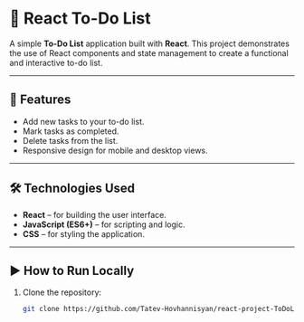 # 📝 React To-Do List

A simple **To-Do List** application built with **React**. This project demonstrates the use of React components and state management to create a functional and interactive to-do list.

---

## 🚀 Features

- Add new tasks to your to-do list.
- Mark tasks as completed.
- Delete tasks from the list.
- Responsive design for mobile and desktop views.

---

## 🛠 Technologies Used

- **React** – for building the user interface.
- **JavaScript (ES6+)** – for scripting and logic.
- **CSS** – for styling the application.

---

## ▶️ How to Run Locally

1. Clone the repository:

   ```bash
   git clone https://github.com/Tatev-Hovhannisyan/react-project-ToDoList.git

